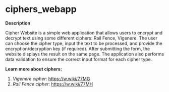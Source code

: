 # ciphers_webapp
**Description**

Cipher Website is a simple web application that allows users to encrypt and decrypt text using some different ciphers: Rail Fence, Vigenere. The user can choose the cipher type, input the text to be processed, and provide the encryption/decryption key (if required). After submitting the form, the website displays the result on the same page. The application also performs data validation to ensure the correct input format for each cipher type.

**Learn more about ciphers:**
1. *Vigenere cipher*: https://w.wiki/77MG
2. *Rail Fence cipher*: https://w.wiki/77MH
